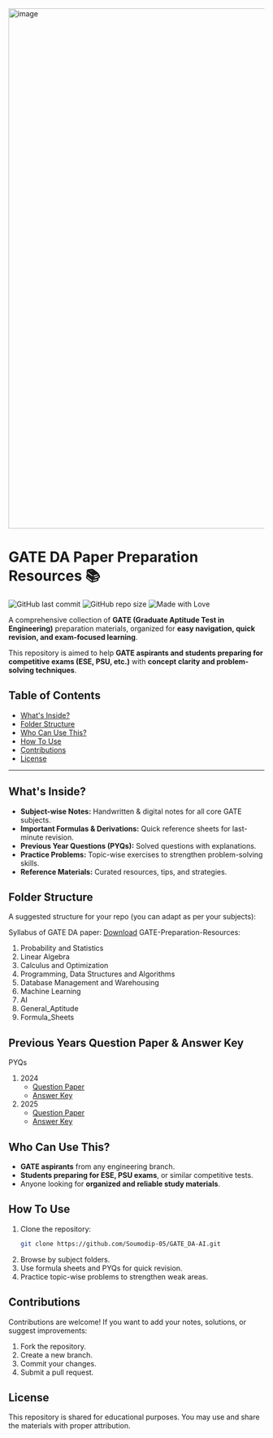 <img width="1536" height="1024" alt="image" src="https://github.com/user-attachments/assets/4f9dae94-168b-4756-a71f-fdd3abd7ed00" />

# GATE DA Paper Preparation Resources 📚

![GitHub last commit](https://img.shields.io/github/last-commit/Soumodip-05/GATE_DA-AI?style=for-the-badge)
![GitHub repo size](https://img.shields.io/github/repo-size/Soumodip-05/GATE_DA-AI?color=blue&style=for-the-badge)
![Made with Love](https://img.shields.io/badge/Made%20with-❤️-red?style=for-the-badge)

A comprehensive collection of **GATE (Graduate Aptitude Test in Engineering)** preparation materials, organized for **easy navigation, quick revision, and exam-focused learning**.  

This repository is aimed to help **GATE aspirants and students preparing for competitive exams (ESE, PSU, etc.)** with **concept clarity and problem-solving techniques**.


## Table of Contents
- [What's Inside?](#whats-inside)
- [Folder Structure](#folder-structure)
- [Who Can Use This?](#who-can-use-this)
- [How To Use](#how-to-use)
- [Contributions](#contributions)
- [License](#license)

---

## What's Inside?
- **Subject-wise Notes:** Handwritten & digital notes for all core GATE subjects.
- **Important Formulas & Derivations:** Quick reference sheets for last-minute revision.
- **Previous Year Questions (PYQs):** Solved questions with explanations.
- **Practice Problems:** Topic-wise exercises to strengthen problem-solving skills.
- **Reference Materials:** Curated resources, tips, and strategies.

## Folder Structure
A suggested structure for your repo (you can adapt as per your subjects):

Syllabus of GATE DA paper: [Download](https://github.com/Soumodip-05/GATE_DA-AI/blob/main/DA_2026_Syllabus.pdf)
GATE-Preparation-Resources:
1. Probability and Statistics
2. Linear Algebra
3. Calculus and Optimization
4. Programming, Data Structures and Algorithms
5. Database Management and Warehousing
6. Machine Learning
7. AI
8. General_Aptitude
9. Formula_Sheets

## Previous Years Question Paper & Answer Key
PYQs
1. 2024
   - [Question Paper](https://github.com/Soumodip-05/GATE_DA-AI/blob/main/PYQs/GATE%20DA%202024%20Paper.pdf)
   - [Answer Key](https://github.com/Soumodip-05/GATE_DA-AI/blob/main/PYQs/GATE%20DA%202024%20Answer%20Key.pdf)
3. 2025
   - [Question Paper](https://github.com/Soumodip-05/GATE_DA-AI/blob/main/PYQs/GATE%20DA%202025%20Paper.pdf)
   - [Answer Key](https://github.com/Soumodip-05/GATE_DA-AlI/bob/main/PYQs/GATE%20DA%202025%20Answer%20Key.pdf)


## Who Can Use This?
- **GATE aspirants** from any engineering branch.
- **Students preparing for ESE, PSU exams**, or similar competitive tests.
- Anyone looking for **organized and reliable study materials**.

## How To Use
1. Clone the repository:  
   ```bash
   git clone https://github.com/Soumodip-05/GATE_DA-AI.git
2. Browse by subject folders.
3. Use formula sheets and PYQs for quick revision.
4. Practice topic-wise problems to strengthen weak areas.

## Contributions
Contributions are welcome!
If you want to add your notes, solutions, or suggest improvements:
1. Fork the repository.
2. Create a new branch.
3. Commit your changes.
4. Submit a pull request.

## License
This repository is shared for educational purposes.
You may use and share the materials with proper attribution.
